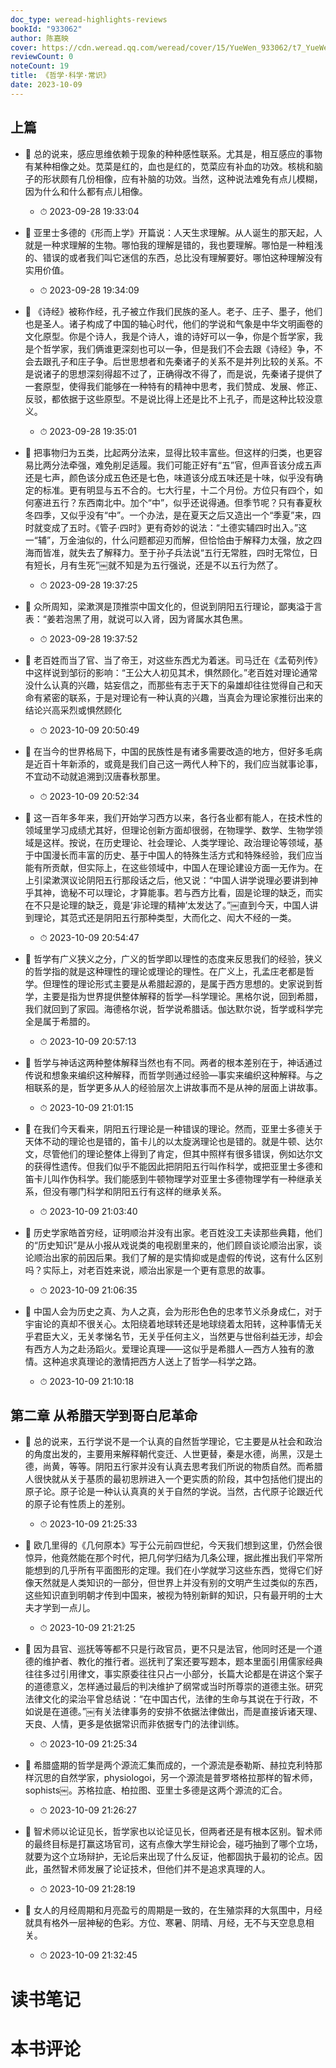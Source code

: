 ```yaml
---
doc_type: weread-highlights-reviews
bookId: "933062"
author: 陈嘉映
cover: https://cdn.weread.qq.com/weread/cover/15/YueWen_933062/t7_YueWen_933062.jpg
reviewCount: 0
noteCount: 19
title: 《哲学·科学·常识》
date: 2023-10-09
---
```



## 上篇


- 📌 总的说来，感应思维依赖于现象的种种感性联系。尤其是，相互感应的事物有某种相像之处。苋菜是红的，血也是红的，苋菜应有补血的功效。核桃和脑子的形状颇有几份相像，应有补脑的功效。当然，这种说法难免有点儿模糊，因为什么和什么都有点儿相像。 
    - ⏱ 2023-09-28 19:33:04 

- 📌 亚里士多德的《形而上学》开篇说：人天生求理解。从人诞生的那天起，人就是一种求理解的生物。哪怕我的理解是错的，我也要理解。哪怕是一种粗浅的、错误的或者我们叫它迷信的东西，总比没有理解要好。哪怕这种理解没有实用价值。 
    - ⏱ 2023-09-28 19:34:09 

- 📌 《诗经》被称作经，孔子被立作我们民族的圣人。老子、庄子、墨子，他们也是圣人。诸子构成了中国的轴心时代，他们的学说和气象是中华文明画卷的文化原型。你是个诗人，我是个诗人，谁的诗好可以一争，你是个哲学家，我是个哲学家，我们俩谁更深刻也可以一争，但是我们不会去跟《诗经》争，不会去跟孔子和庄子争。后世思想者和先秦诸子的关系不是并列比较的关系。不是说诸子的思想深刻得超不过了，正确得改不得了，而是说，先秦诸子提供了一套原型，使得我们能够在一种特有的精神中思考，我们赞成、发展、修正、反驳，都依据于这些原型。不是说比得上还是比不上孔子，而是这种比较没意义。 
    - ⏱ 2023-09-28 19:35:01 

- 📌 把事物归为五类，比起两分法来，显得比较丰富些。但这样的归类，也更容易比两分法牵强，难免削足适履。我们可能正好有“五”官，但声音该分成五声还是七声，颜色该分成五色还是七色，味道该分成五味还是十味，似乎没有确定的标准。更有明显与五不合的。七大行星，十二个月份。方位只有四个，如何塞进五行？东西南北中。加个“中”，似乎还说得通。但季节呢？只有春夏秋冬四季，又似乎没有“中”。一个办法，是在夏天之后又造出一个“季夏”来，四时就变成了五时。《管子·四时》更有奇妙的说法：“土德实辅四时出入。”这一“辅”，万金油似的，什么问题都迎刃而解，但恰恰由于解释力太强，放之四海而皆准，就失去了解释力。至于孙子兵法说“五行无常胜，四时无常位，日有短长，月有生死”￼就不知是为五行强说，还是不以五行为然了。 
    - ⏱ 2023-09-28 19:37:25 

- 📌 众所周知，梁漱溟是顶推崇中国文化的，但说到阴阳五行理论，鄙夷溢于言表：“姜若泡黑了用，就说可以入肾，因为肾属水其色黑。 
    - ⏱ 2023-09-28 19:37:52 

- 📌 老百姓而当了官、当了帝王，对这些东西尤为着迷。司马迁在《孟荀列传》中这样说到邹衍的影响：“王公大人初见其术，惧然顾化。”老百姓对理论通常没什么认真的兴趣，姑妄信之，而那些有志于天下的枭雄却往往觉得自己和天命有紧密的联系，于是对理论有一种认真的兴趣，当真会为理论家推衍出来的结论兴高采烈或惧然顾化 
    - ⏱ 2023-10-09 20:50:49 

- 📌 在当今的世界格局下，中国的民族性是有诸多需要改造的地方，但好多毛病是近百十年新添的，或竟是我们自己这一两代人种下的，我们应当就事论事，不宜动不动就追溯到汉唐春秋那里。 
    - ⏱ 2023-10-09 20:52:34 

- 📌 这一百年多年来，我们开始学习西方以来，各行各业都有能人，在技术性的领域里学习成绩尤其好，但理论创新方面却很弱，在物理学、数学、生物学领域是这样。按说，在历史理论、社会理论、人类学理论、政治理论等领域，基于中国漫长而丰富的历史、基于中国人的特殊生活方式和特殊经验，我们应当能有所贡献，但实际上，在这些领域中，中国人在理论建设方面一无作为。在上引梁漱溟议论阴阳五行那段话之后，他又说：“中国人讲学说理必要讲到神乎其神，诡秘不可以理论，才算能事。若与西方比看，固是论理的缺乏，而实在不只是论理的缺乏，竟是‘非论理的精神’太发达了。”￼直到今天，中国人讲到理论，其范式还是阴阳五行那种类型，大而化之、闳大不经的一类。 
    - ⏱ 2023-10-09 20:54:47 

- 📌 哲学有广义狭义之分，广义的哲学即以理性的态度来反思我们的经验，狭义的哲学指的就是这种理性的理论或理论的理性。在广义上，孔孟庄老都是哲学。但理性的理论形式主要是从希腊起源的，是属于西方思想的。史家说到哲学，主要是指为世界提供整体解释的哲学—科学理论。黑格尔说，回到希腊，我们就回到了家园。海德格尔说，哲学说希腊话。伽达默尔说，哲学或科学完全是属于希腊的。 
    - ⏱ 2023-10-09 20:57:13 

- 📌 哲学与神话这两种整体解释当然也有不同。两者的根本差别在于，神话通过传说和想象来编织这种解释，而哲学则通过经验—事实来编织这种解释。与之相联系的是，哲学更多从人的经验层次上讲故事而不是从神的层面上讲故事。 
    - ⏱ 2023-10-09 21:01:15 

- 📌 在我们今天看来，阴阳五行理论是一种错误的理论。然而，亚里士多德关于天体不动的理论也是错的，笛卡儿的以太旋涡理论也是错的。就是牛顿、达尔文，尽管他们的理论整体上得到了肯定，但其中照样有很多错误，例如达尔文的获得性遗传。但我们似乎不能因此把阴阳五行叫作科学，或把亚里士多德和笛卡儿叫作伪科学。我们能感到牛顿物理学对亚里士多德物理学有一种继承关系，但没有哪门科学和阴阳五行有这样的继承关系。 
    - ⏱ 2023-10-09 21:03:40 

- 📌 历史学家皓首穷经，证明顺治并没有出家。老百姓没工夫读那些典籍，他们的“历史知识”是从小报从戏说类的电视剧里来的，他们顾自谈论顺治出家，谈论顺治出家的前因后果。我们了解的是实情抑或是虚假的传说，这有什么区别吗？实际上，对老百姓来说，顺治出家是一个更有意思的故事。 
    - ⏱ 2023-10-09 21:06:35 

- 📌 中国人会为历史之真、为人之真，会为形形色色的忠孝节义杀身成仁，对于宇宙论的真却不很关心。太阳绕着地球转还是地球绕着太阳转，这种事情无关乎君臣大义，无关孝悌名节，无关乎任何主义，当然更与世俗利益无涉，却会有西方人为之赴汤蹈火。爱理论真理——这似乎是希腊人—西方人独有的激情。这种追求真理论的激情把西方人送上了哲学—科学之路。 
    - ⏱ 2023-10-09 21:10:18 
## 第二章 从希腊天学到哥白尼革命


- 📌 总的说来，五行学说不是一个认真的自然哲学理论，它主要是从社会和政治的角度出发的，主要用来解释朝代变迁、人世更替，秦是水德，尚黑，汉是土德，尚黄，等等。阴阳五行家并没有认真去思考我们所说的物质自然。而希腊人很快就从关于基质的最初思辨进入一个更实质的阶段，其中包括他们提出的原子论。原子论是一种认认真真的关于自然的学说。当然，古代原子论跟近代的原子论有性质上的差别。 
    - ⏱ 2023-10-09 21:25:33 

- 📌 欧几里得的《几何原本》写于公元前四世纪，今天我们想到这里，仍然会很惊异，他竟然能在那个时代，把几何学归结为几条公理，据此推出我们平常所能想到的几乎所有平面图形的定理。我们在小学就学习这些东西，觉得它们好像天然就是人类知识的一部分，但世界上并没有别的文明产生过类似的东西，这些知识直到明朝才传到中国来，被视为特别新鲜的知识，只有最开明的士大夫才学到一点儿。 
    - ⏱ 2023-10-09 21:21:25 

- 📌 因为县官、巡抚等等都不只是行政官员，更不只是法官，他同时还是一个道德的维护者、教化的推行者。巡抚判了案还要写题本，题本里面引用儒家经典往往多过引用律文，事实原委往往只占一小部分，长篇大论都是在讲这个案子的道德意义，怎样通过最后的判决维护了纲常或当时所尊崇的道德主张。研究法律文化的梁治平曾总结说：“在中国古代，法律的生命与其说在于行政，不如说是在道德。”￼有关法律事务的安排不依据法律做出，而是直接诉诸天理、天良、人情，更多是依据常识而非依据专门的法律训练。 
    - ⏱ 2023-10-09 21:25:34 

- 📌 希腊盛期的哲学是两个源流汇集而成的，一个源流是泰勒斯、赫拉克利特那样沉思的自然学家，physiologoi，另一个源流是普罗塔格拉那样的智术师，sophists￼。苏格拉底、柏拉图、亚里士多德是这两个源流的汇合。 
    - ⏱ 2023-10-09 21:26:27 

- 📌 智术师以论证见长，哲学家也以论证见长，但两者还是有根本区别。智术师的最终目标是打赢这场官司，这有点像大学生辩论会，碰巧抽到了哪个立场，就要为这个立场辩护，无论后来出现了什么反证，他都固执于最初的论点。因此，虽然智术师发展了论证技术，但他们并不是追求真理的人。 
    - ⏱ 2023-10-09 21:28:19 

- 📌 女人的月经周期和月亮盈亏的周期是一致的，在生殖崇拜的大氛围中，月经就具有格外一层神秘的色彩。方位、寒暑、阴晴、月经，无不与天空息息相关。 
    - ⏱ 2023-10-09 21:32:45 

# 读书笔记


# 本书评论
